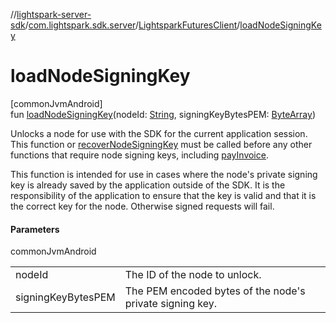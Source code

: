 //[lightspark-server-sdk](../../../index.md)/[com.lightspark.sdk.server](../index.md)/[LightsparkFuturesClient](index.md)/[loadNodeSigningKey](load-node-signing-key.md)

# loadNodeSigningKey

[commonJvmAndroid]\
fun [loadNodeSigningKey](load-node-signing-key.md)(nodeId: [String](https://kotlinlang.org/api/latest/jvm/stdlib/kotlin/-string/index.html), signingKeyBytesPEM: [ByteArray](https://kotlinlang.org/api/latest/jvm/stdlib/kotlin/-byte-array/index.html))

Unlocks a node for use with the SDK for the current application session. This function or [recoverNodeSigningKey](recover-node-signing-key.md) must be called before any other functions that require node signing keys, including [payInvoice](pay-invoice.md).

This function is intended for use in cases where the node's private signing key is already saved by the application outside of the SDK. It is the responsibility of the application to ensure that the key is valid and that it is the correct key for the node. Otherwise signed requests will fail.

#### Parameters

commonJvmAndroid

| | |
|---|---|
| nodeId | The ID of the node to unlock. |
| signingKeyBytesPEM | The PEM encoded bytes of the node's private signing key. |
